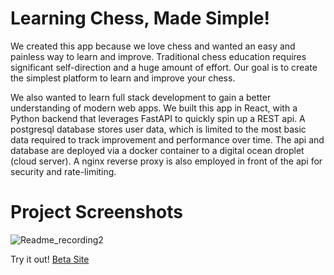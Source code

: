 # Learning Chess, Made Simple!
We created this app because we love chess and wanted an easy and painless way to learn and improve. Traditional chess education requires significant self-direction and a huge amount of effort. Our goal is to create the simplest platform to learn and improve your chess.

We also wanted to learn full stack development to gain a better understanding of modern web apps. We built this app in React, with a Python backend that leverages FastAPI to quickly spin up a REST api. A postgresql database stores user data, which is limited to the most basic data required to track improvement and performance over time. The api and database are deployed via a docker container to a digital ocean droplet (cloud server). A nginx reverse proxy is also employed in front of the api for security and rate-limiting.

# Project Screenshots

![Readme_recording2](https://user-images.githubusercontent.com/68365410/156669773-4118bfc0-115d-47bd-8eaa-085b15803da1.gif)

Try it out!
[Beta Site](https://chess-app-frontend.vercel.app/)
